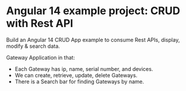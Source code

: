 # Angular 14 example project: CRUD with Rest API

Build an Angular 14 CRUD App example to consume Rest APIs, display, modify & search data.

Gateway Application in that:

- Each Gateway has ip, name, serial number, and devices.
- We can create, retrieve, update, delete Gateways.
- There is a Search bar for finding Gateways by name.

